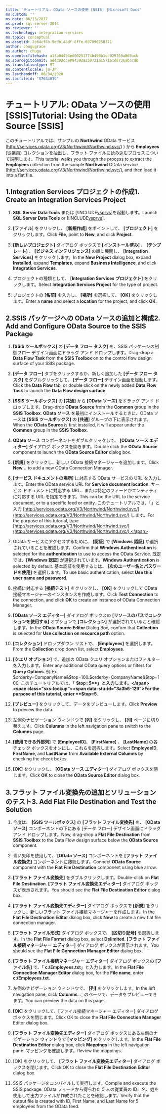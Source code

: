 ```yaml
---
title: 'チュートリアル: OData ソースの使用 [SSIS] |Microsoft Docs'
ms.custom: ''
ms.date: 06/13/2017
ms.prod: sql-server-2014
ms.reviewer: ''
ms.technology: integration-services
ms.topic: conceptual
ms.assetid: 2c64cf8b-5edb-48df-8ffe-697096258f71
author: chugugrace
ms.author: chugu
ms.openlocfilehash: a13b04494ed00251774b490b1cc929769a869acb
ms.sourcegitcommit: ad4d92dce894592a259721a1571b1d8736abacdb
ms.translationtype: MT
ms.contentlocale: ja-JP
ms.lasthandoff: 08/04/2020
ms.locfileid: "87644039"
---
```

# <a name="tutorial-using-the-odata-source-ssis"></a><span data-ttu-id="3a3b6-102">チュートリアル: OData ソースの使用 [SSIS]</span><span class="sxs-lookup"><span data-stu-id="3a3b6-102">Tutorial: Using the OData Source [SSIS]</span></span>
  <span data-ttu-id="3a3b6-103">このチュートリアルでは、サンプルの **Northwind** OData サービス (http://services.odata.org/V3/Northwind/Northwind.svc/) ) から **Employees** (従業員) コレクションを抽出し、フラット ファイルに読み込むプロセスについて説明します。</span><span class="sxs-lookup"><span data-stu-id="3a3b6-103">This tutorial walks you through the process to extract the **Employees** collection from the sample **Northwind** OData service (http://services.odata.org/V3/Northwind/Northwind.svc/), and then load it into a flat file.</span></span>  
  
## <a name="1-create-an-integration-services-project"></a><span data-ttu-id="3a3b6-104">1.Integration Services プロジェクトの作成</span><span class="sxs-lookup"><span data-stu-id="3a3b6-104">1. Create an Integration Services Project</span></span>  
  
1.  <span data-ttu-id="3a3b6-105">**SQL Server Data Tools** または [!INCLUDE[vsprvs](../../includes/vsprvs-md.md)]を起動します。</span><span class="sxs-lookup"><span data-stu-id="3a3b6-105">Launch **SQL Server Data Tools** or [!INCLUDE[vsprvs](../../includes/vsprvs-md.md)].</span></span>  
  
2.  <span data-ttu-id="3a3b6-106">**[ファイル]** をクリックし、 **[新規作成]** をポイントして、 **[プロジェクト]** をクリックします。</span><span class="sxs-lookup"><span data-stu-id="3a3b6-106">Click **File**, point to **New**, and click **Project**.</span></span>  
  
3.  <span data-ttu-id="3a3b6-107">**[新しいプロジェクト]** ダイアログ ボックスで **[インストール済み]** 、 **[テンプレート]** 、 **[ビジネス インテリジェンス]** の順に展開し、 **[Integration Services]** をクリックします。</span><span class="sxs-lookup"><span data-stu-id="3a3b6-107">In the **New Project** dialog box, expand **Installed**, expand **Templates**, expand **Business Intelligence**, and click **Integration Services**.</span></span>  
  
4.  <span data-ttu-id="3a3b6-108">プロジェクトの種類として、 **[Integration Services プロジェクト]** をクリックします。</span><span class="sxs-lookup"><span data-stu-id="3a3b6-108">Select **Integration Services Project** for the type of project.</span></span>  
  
5.  <span data-ttu-id="3a3b6-109">プロジェクトの **[名前]** を入力し、 **[場所]** を選択して、 **[OK]** をクリックします。</span><span class="sxs-lookup"><span data-stu-id="3a3b6-109">Enter a **name** and select a **location** for the project, and click **OK**.</span></span>  
  
## <a name="2-add-and-configure-odata-source-to-the-ssis-package"></a><span data-ttu-id="3a3b6-110">2.SSIS パッケージへの OData ソースの追加と構成</span><span class="sxs-lookup"><span data-stu-id="3a3b6-110">2. Add and Configure OData Source to the SSIS Package</span></span>  
  
1.  <span data-ttu-id="3a3b6-111">**[SSIS ツールボックス]** の **[データ フロー タスク]** を、SSIS パッケージの制御フロー デザイン画面にドラッグ アンド ドロップします。</span><span class="sxs-lookup"><span data-stu-id="3a3b6-111">Drag-drop a **Data Flow Task** from the **SSIS Toolbox** on to the control flow design surface of your SSIS package.</span></span>  
  
2.  <span data-ttu-id="3a3b6-112">**[データ フロー]** タブをクリックするか、新しく追加した **[データ フロー タスク]** をダブルクリックして、 **[データ フロー]** デザイン画面を起動します。</span><span class="sxs-lookup"><span data-stu-id="3a3b6-112">Click the **Data Flow** tab, or double click on the newly added **Data Flow Task** to launch the **Data Flow design surface**.</span></span>  
  
3.  <span data-ttu-id="3a3b6-113">**[SSIS ツールボックス]** の **[共通]** から **[OData ソース]** をドラッグ アンド ドロップします。</span><span class="sxs-lookup"><span data-stu-id="3a3b6-113">Drag-drop **OData Source** from the **Common** group in the **SSIS Toolbox**.</span></span> <span data-ttu-id="3a3b6-114">**OData ソース** を最初にインストールするときに、OData ソースは **[SSIS ツールボックス]** の **[共通]** グループの下に表示されます。</span><span class="sxs-lookup"><span data-stu-id="3a3b6-114">When the **OData Source** is first installed, it will appear under the **Common** group in the **SSIS Toolbox**.</span></span>  
  
4.  <span data-ttu-id="3a3b6-115">**OData ソース** コンポーネントをダブルクリックして、 **[OData ソース エディター]** ダイアログ ボックスを開きます。</span><span class="sxs-lookup"><span data-stu-id="3a3b6-115">Double click the **OData Source** component to launch the **OData Source Editor** dialog box.</span></span>  
  
5.  <span data-ttu-id="3a3b6-116">**[新規]** をクリックし、新しい OData 接続マネージャーを追加します。</span><span class="sxs-lookup"><span data-stu-id="3a3b6-116">Click **New...** to add a new OData Connection Manager.</span></span>  
  
6.  <span data-ttu-id="3a3b6-117">**[サービス ドキュメントの場所]** に対応する OData サービスの URL を入力します。</span><span class="sxs-lookup"><span data-stu-id="3a3b6-117">Enter the OData service URL for **Service document location**.</span></span> <span data-ttu-id="3a3b6-118">サービス ドキュメントに対応する URL、または特定のフィードかエンティティに対応する URL を指定できます。</span><span class="sxs-lookup"><span data-stu-id="3a3b6-118">This can be the URL to the service document, or to a specific feed or entity.</span></span> <span data-ttu-id="3a3b6-119">このチュートリアルでは、「」と入力 [http://services.odata.org/V3/Northwind/Northwind.svc/](http://services.odata.org/V3/Northwind/Northwind.svc/) します。</span><span class="sxs-lookup"><span data-stu-id="3a3b6-119">For the purpose of this tutorial, type [http://services.odata.org/V3/Northwind/Northwind.svc/](http://services.odata.org/V3/Northwind/Northwind.svc/).</span></span>  
  
7.  <span data-ttu-id="3a3b6-120">OData サービスにアクセスするために、 **[認証]** で **[Windows 認証]** が選択されていることを確認します。</span><span class="sxs-lookup"><span data-stu-id="3a3b6-120">Confirm that **Windows Authentication** is selected for the **authentication** to use to access the OData Service.</span></span> <span data-ttu-id="3a3b6-121">既定では、**[Windows 認証]** が選択されています。</span><span class="sxs-lookup"><span data-stu-id="3a3b6-121">**Windows Authentication** is selected by default.</span></span> <span data-ttu-id="3a3b6-122">基本認証を使用するには、 **[次のユーザー名とパスワードを使用]** を選択します。</span><span class="sxs-lookup"><span data-stu-id="3a3b6-122">To use basic authentication, select **Use this user name and password**.</span></span>  
  
8.  <span data-ttu-id="3a3b6-123">接続に対応する **[接続テスト]** をクリックし、 **[OK]** をクリックして OData 接続マネージャーのインスタンスを作成します。</span><span class="sxs-lookup"><span data-stu-id="3a3b6-123">Click **Test Connection** to the connection, and click **OK** to create an instance of OData Connection Manager.</span></span>  
  
9. <span data-ttu-id="3a3b6-124">**[OData ソース エディター]** ダイアログ ボックスの **[リソースのパスでコレクションを使用する]** オプションで **[コレクション]** が選択されていること確認します。</span><span class="sxs-lookup"><span data-stu-id="3a3b6-124">In the **OData Source Editor** Dialog Box, confirm that **Collection** is selected for **Use collection on resource path** option.</span></span>  
  
10. <span data-ttu-id="3a3b6-125">**[コレクション]** ドロップダウン リストで、 **[Employees]** を選択します。</span><span class="sxs-lookup"><span data-stu-id="3a3b6-125">From the **Collection** drop down list, select **Employees**.</span></span>  
  
11. <span data-ttu-id="3a3b6-126">**[クエリ オプション]** で、追加の OData クエリ オプションまたはフィルターを入力します。</span><span class="sxs-lookup"><span data-stu-id="3a3b6-126">Enter any additional OData query options or filters for **Query Options**.</span></span> <span data-ttu-id="3a3b6-127">例:</span><span class="sxs-lookup"><span data-stu-id="3a3b6-127">Ex.</span></span> <span data-ttu-id="3a3b6-128">$orderby=CompanyName&$top=100.</span><span class="sxs-lookup"><span data-stu-id="3a3b6-128">$orderby=CompanyName&$top=100.</span></span> <span data-ttu-id="3a3b6-129">このチュートリアルでは、「 **$top=5**」と入力します。</span><span class="sxs-lookup"><span data-stu-id="3a3b6-129">For the purpose of this tutorial, enter **$top=5**.</span></span>  
  
12. <span data-ttu-id="3a3b6-130">**[プレビュー]** をクリックして、データをプレビューします。</span><span class="sxs-lookup"><span data-stu-id="3a3b6-130">Click **Preview** to preview the data.</span></span>  
  
13. <span data-ttu-id="3a3b6-131">左側のナビゲーション ウィンドウで **[列]** をクリックし、 **[列]** ページに切り替えます。</span><span class="sxs-lookup"><span data-stu-id="3a3b6-131">Click **Columns** in the left navigation pane to switch to the **Columns** page.</span></span>  
  
14. <span data-ttu-id="3a3b6-132">**[使用できる外部列]** で **[EmployeeID]**、 **[FirstName]** 、 **[LastName]** の各チェック ボックスをオンにし、これらを選択します。</span><span class="sxs-lookup"><span data-stu-id="3a3b6-132">Select **EmployeeID**, **FirstName**, and **LastName** from **Available External Columns** by checking the check boxes.</span></span>  
  
15. <span data-ttu-id="3a3b6-133">**[OK]** をクリックし、 **[OData ソース エディター]** ダイアログ ボックスを閉じます。</span><span class="sxs-lookup"><span data-stu-id="3a3b6-133">Click **OK** to close the **OData Source Editor** dialog box.</span></span>  
  
## <a name="3-add-flat-file-destination-and-test-the-solution"></a><span data-ttu-id="3a3b6-134">3.フラット ファイル変換先の追加とソリューションのテスト</span><span class="sxs-lookup"><span data-stu-id="3a3b6-134">3. Add Flat File Destination and Test the Solution</span></span>  
  
1.  <span data-ttu-id="3a3b6-135">今度は、 **[SSIS ツールボックス]** の **[フラット ファイル変換先]** を、 **[OData ソース]** コンポーネントの下にある [データ フロー] デザイン画面にドラッグ アンド ドロップします。</span><span class="sxs-lookup"><span data-stu-id="3a3b6-135">Now, drag-drop a **Flat File Destination** from **SSIS Toolbox** to the Data Flow design surface below the **OData Source** component.</span></span>  
  
2.  <span data-ttu-id="3a3b6-136">青い矢印を使用して、 **[OData ソース]** コンポーネントを **[フラット ファイル変換先]** コンポーネントに接続します。</span><span class="sxs-lookup"><span data-stu-id="3a3b6-136">Connect **OData Source** component with the **Flat File Destination** component using blue arrow.</span></span>  
  
3.  <span data-ttu-id="3a3b6-137">**[フラット ファイル変換先]** をダブルクリックします。</span><span class="sxs-lookup"><span data-stu-id="3a3b6-137">Double-click on **Flat File Destination**.</span></span> <span data-ttu-id="3a3b6-138">**[フラット ファイル変換先エディター]** ダイアログ ボックスが表示されます。</span><span class="sxs-lookup"><span data-stu-id="3a3b6-138">You should see the **Flat File Destination Editor** dialog box.</span></span>  
  
4.  <span data-ttu-id="3a3b6-139">**[フラット ファイル変換先エディター]** ダイアログ ボックスで **[新規]** をクリックし、新しいフラット ファイル接続マネージャーを作成します。</span><span class="sxs-lookup"><span data-stu-id="3a3b6-139">In the **Flat File Destination Editor** dialog box, click **New** to create a new flat file connection manager.</span></span>  
  
5.  <span data-ttu-id="3a3b6-140">**[フラット ファイル形式]** ダイアログ ボックスで、 **[区切り記号]** を選択します。</span><span class="sxs-lookup"><span data-stu-id="3a3b6-140">In the **Flat File Format** dialog box, select **Delimited**.</span></span> <span data-ttu-id="3a3b6-141">**[フラット ファイル接続マネージャー エディター]** ダイアログ ボックスが表示されます。</span><span class="sxs-lookup"><span data-stu-id="3a3b6-141">You should see the **Flat File Connection Manager Editor** dialog box.</span></span>  
  
6.  <span data-ttu-id="3a3b6-142">**[フラット ファイル接続マネージャー エディター]** ダイアログ ボックスの **[ファイル名]** で、「 **c:\Employees.txt**」と入力します。</span><span class="sxs-lookup"><span data-stu-id="3a3b6-142">In the **Flat File Connection Manager Editor** dialog box, for the **File name**, enter **c:\Employees.txt**.</span></span>  
  
7.  <span data-ttu-id="3a3b6-143">左側のナビゲーション ウィンドウで、 **[列]** をクリックします。</span><span class="sxs-lookup"><span data-stu-id="3a3b6-143">In the left navigation pane, click **Columns**.</span></span> <span data-ttu-id="3a3b6-144">このページで、データをプレビューできます。</span><span class="sxs-lookup"><span data-stu-id="3a3b6-144">You can preview the data on this page.</span></span>  
  
8.  <span data-ttu-id="3a3b6-145">**[OK]** をクリックして、[ファイル接続マネージャー エディター] ダイアログ ボックスを閉じます。</span><span class="sxs-lookup"><span data-stu-id="3a3b6-145">Click OK to close the **Flat File Connection Manager** Editor dialog box.</span></span>  
  
9. <span data-ttu-id="3a3b6-146">**[フラット ファイル変換先エディター]** ダイアログ ボックスにある左側のナビゲーション ウィンドウで **[マッピング]** をクリックします。</span><span class="sxs-lookup"><span data-stu-id="3a3b6-146">In the **Flat File Destination Editor** dialog box, click **Mappings** in the left navigation pane.</span></span> <span data-ttu-id="3a3b6-147">マッピングを確認します。</span><span class="sxs-lookup"><span data-stu-id="3a3b6-147">Review the mappings.</span></span>  
  
10. <span data-ttu-id="3a3b6-148">[OK] をクリックして、 **[フラット ファイル変換先エディター]** ダイアログ ボックスを閉じます。</span><span class="sxs-lookup"><span data-stu-id="3a3b6-148">Click OK to close the **Flat File Destination Editor** dialog box.</span></span>  
  
11. <span data-ttu-id="3a3b6-149">SSIS パッケージをコンパイルして実行します。</span><span class="sxs-lookup"><span data-stu-id="3a3b6-149">Compile and execute the SSIS package.</span></span> <span data-ttu-id="3a3b6-150">OData フィードから得られた 5 人の従業員の ID、名、姓を使用して出力ファイルが作成されたことを確認します。</span><span class="sxs-lookup"><span data-stu-id="3a3b6-150">Verify that the output file is created with ID, First Name, and Last Name for 5 employees from the OData feed.</span></span>  
  
  

